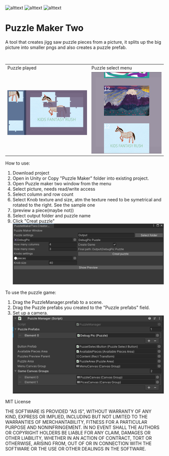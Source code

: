 ![alttext](https://img.shields.io/badge/Unity%20version-2021.3.16f1-lightgrey&?style=for-the-badge&logo=unity&color=lightgray)  ![alttext](https://img.shields.io/badge/License-MIT-lightgrey&?style=for-the-badge&color=lime)  ![alttext](https://img.shields.io/badge/O.S-Windiws%2010-lightgrey&?style=for-the-badge&color=purple)
# Puzzle Maker Two
A tool that creates jigg saw puzzle pieces from a picture, it splits up the big picture into smaller pngs and also creates a puzzle prefab.

<table>
  <tr>
    <td>Puzzle played</td>
     <td>Puzzle select menu</td>
       </tr>
  <tr>
    <td><img src="ScreenShots/Puzzle%20game.PNG" ></td>
    &nbsp; &nbsp;
    <td><img src="ScreenShots/puzzle%20select.PNG" ></td>
  </tr>
 </table>
 
How to use:
1. Download project 
2. Open in Unity or Copy "Puzzle Maker" folder into existing project.
3. Open Puzzle maker two window from the menu 
4. Select picture, needs read/write access
5. Select column and row count
6. Select Knob texture and size, atm the texture need to be symetrical and rotated to the right. See the sample one
7. (preview a piece(maybe not))
8. Select output folder and puzzle name
9. Click "Creat puzzle"
![alt text](https://github.com/Dragyn85/PuzzleMakerTwo/blob/main/ScreenShots/Creat%20puzzle%20tool.PNG?raw=true, "The tool window")

To use the puzzle game:
1. Drag the PuzzleManager.prefab to a scene.
2. Drag the Puzzle prefabs you created to the "Puzzle prefabs" field.
3. Set up a camera.
![alt text](https://github.com/Dragyn85/PuzzleMakerTwo/blob/main/ScreenShots/Puzzle%20Manager.PNG?raw=true, "Game prefab")


MIT License

THE SOFTWARE IS PROVIDED "AS IS", WITHOUT WARRANTY OF ANY KIND, EXPRESS OR
IMPLIED, INCLUDING BUT NOT LIMITED TO THE WARRANTIES OF MERCHANTABILITY,
FITNESS FOR A PARTICULAR PURPOSE AND NONINFRINGEMENT. IN NO EVENT SHALL THE
AUTHORS OR COPYRIGHT HOLDERS BE LIABLE FOR ANY CLAIM, DAMAGES OR OTHER
LIABILITY, WHETHER IN AN ACTION OF CONTRACT, TORT OR OTHERWISE, ARISING FROM,
OUT OF OR IN CONNECTION WITH THE SOFTWARE OR THE USE OR OTHER DEALINGS IN THE
SOFTWARE.
